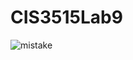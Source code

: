 # CIS3515Lab9

![mistake](https://user-images.githubusercontent.com/28942562/100468962-6b201800-30a3-11eb-9470-62e5da1cd53d.png)
